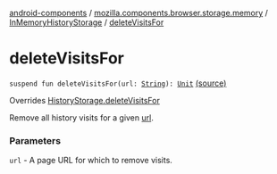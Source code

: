 [android-components](../../index.md) / [mozilla.components.browser.storage.memory](../index.md) / [InMemoryHistoryStorage](index.md) / [deleteVisitsFor](./delete-visits-for.md)

# deleteVisitsFor

`suspend fun deleteVisitsFor(url: `[`String`](https://kotlinlang.org/api/latest/jvm/stdlib/kotlin/-string/index.html)`): `[`Unit`](https://kotlinlang.org/api/latest/jvm/stdlib/kotlin/-unit/index.html) [(source)](https://github.com/mozilla-mobile/android-components/blob/master/components/browser/storage-memory/src/main/java/mozilla/components/browser/storage/memory/InMemoryHistoryStorage.kt#L135)

Overrides [HistoryStorage.deleteVisitsFor](../../mozilla.components.concept.storage/-history-storage/delete-visits-for.md)

Remove all history visits for a given [url](../../mozilla.components.concept.storage/-history-storage/delete-visits-for.md#mozilla.components.concept.storage.HistoryStorage$deleteVisitsFor(kotlin.String)/url).

### Parameters

`url` - A page URL for which to remove visits.